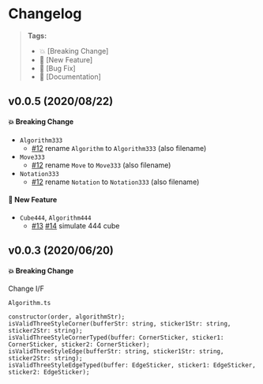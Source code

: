 # Changelog

> **Tags:**
> - :boom:       [Breaking Change]
> - :rocket:     [New Feature]
> - :bug:        [Bug Fix]
> - :memo:       [Documentation]

## v0.0.5 (2020/08/22)

#### :boom: Breaking Change
* `Algorithm333`
  * [#12](https://github.com/sakabar/cuberyl/pull/12) rename `Algorithm` to `Algorithm333` (also filename)
* `Move333`
  * [#12](https://github.com/sakabar/cuberyl/pull/12) rename `Move` to `Move333` (also filename)
* `Notation333`
  * [#12](https://github.com/sakabar/cuberyl/pull/12) rename `Notation` to `Notation333` (also filename)

#### :rocket: New Feature
* `Cube444`, `Algorithm444`
  * [#13](https://github.com/sakabar/cuberyl/pull/13) [#14](https://github.com/sakabar/cuberyl/pull/14) simulate 444 cube

## v0.0.3 (2020/06/20)

#### :boom: Breaking Change
Change I/F

`Algorithm.ts`
```
constructor(order, algorithmStr);
isValidThreeStyleCorner(bufferStr: string, sticker1Str: string, sticker2Str: string);
isValidThreeStyleCornerTyped(buffer: CornerSticker, sticker1: CornerSticker, sticker2: CornerSticker);
isValidThreeStyleEdge(bufferStr: string, sticker1Str: string, sticker2Str: string);
isValidThreeStyleEdgeTyped(buffer: EdgeSticker, sticker1: EdgeSticker, sticker2: EdgeSticker);
```

